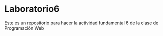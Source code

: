 # Laboratorio6
Este es un repositorio para hacer la actividad fundamental 6 de la clase de Programación Web
